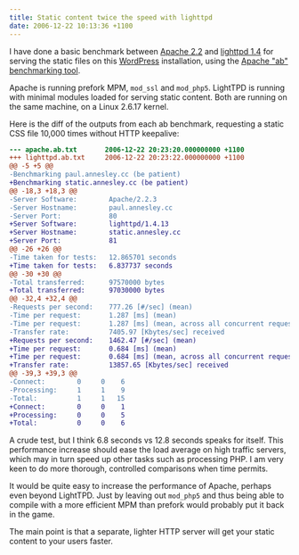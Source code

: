 ```yaml
---
title: Static content twice the speed with lighttpd
date: 2006-12-22 10:13:36 +1100
---
```

I have done a basic benchmark  between <a title="Apache HTTPD" href="http://httpd.apache.org/">Apache 2.2</a> and <a title="LightTPD" href="http://lighttpd.net/">lighttpd 1.4</a> for serving the static files on this <a title="WordPress - Blog Tool and Weblog Platform" href="http://wordpress.org/">WordPress</a> installation, using the <a title="ab - Apache HTTP server benchmarking tool" href="http://httpd.apache.org/docs/2.2/programs/ab.html">Apache "ab" benchmarking tool</a>.

Apache is running prefork MPM, `mod_ssl` and `mod_php5`.  LightTPD is running with minimal modules loaded for serving static content.  Both are running on the same machine, on a Linux 2.6.17 kernel.

Here is the diff of the outputs from each ab benchmark, requesting a static CSS file 10,000 times without HTTP keepalive:

```diff
--- apache.ab.txt       2006-12-22 20:23:20.000000000 +1100
+++ lighttpd.ab.txt     2006-12-22 20:23:22.000000000 +1100
@@ -5 +5 @@
-Benchmarking paul.annesley.cc (be patient)
+Benchmarking static.annesley.cc (be patient)
@@ -18,3 +18,3 @@
-Server Software:        Apache/2.2.3
-Server Hostname:        paul.annesley.cc
-Server Port:            80
+Server Software:        lighttpd/1.4.13
+Server Hostname:        static.annesley.cc
+Server Port:            81
@@ -26 +26 @@
-Time taken for tests:   12.865701 seconds
+Time taken for tests:   6.837737 seconds
@@ -30 +30 @@
-Total transferred:      97570000 bytes
+Total transferred:      97030000 bytes
@@ -32,4 +32,4 @@
-Requests per second:    777.26 [#/sec] (mean)
-Time per request:       1.287 [ms] (mean)
-Time per request:       1.287 [ms] (mean, across all concurrent requests)
-Transfer rate:          7405.97 [Kbytes/sec] received
+Requests per second:    1462.47 [#/sec] (mean)
+Time per request:       0.684 [ms] (mean)
+Time per request:       0.684 [ms] (mean, across all concurrent requests)
+Transfer rate:          13857.65 [Kbytes/sec] received
@@ -39,3 +39,3 @@
-Connect:        0     0    6
-Processing:     1     1    9
-Total:          1     1   15
+Connect:        0     0    1
+Processing:     0     0    5
+Total:          0     0    6
```

A crude test, but I think 6.8 seconds vs 12.8 seconds speaks for itself.  This performance increase should ease the load average on high traffic servers, which may in turn speed up other tasks such as processing PHP.  I am very keen to do more thorough, controlled comparisons when time permits.

It would be quite easy to increase the performance of Apache, perhaps even beyond LightTPD.  Just by leaving out `mod_php5` and thus being able to compile with a more efficient MPM than prefork would probably put it back in the game.

The main point is that a separate, lighter HTTP server will get your static content to your users faster.
